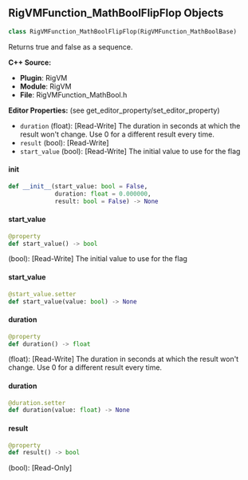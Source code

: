 ## RigVMFunction_MathBoolFlipFlop Objects

```python
class RigVMFunction_MathBoolFlipFlop(RigVMFunction_MathBoolBase)
```

Returns true and false as a sequence.

**C++ Source:**

- **Plugin**: RigVM
- **Module**: RigVM
- **File**: RigVMFunction_MathBool.h

**Editor Properties:** (see get_editor_property/set_editor_property)

- ``duration`` (float):  [Read-Write] The duration in seconds at which the result won't change.
  Use 0 for a different result every time.
- ``result`` (bool):  [Read-Write]
- ``start_value`` (bool):  [Read-Write] The initial value to use for the flag

<a id="unreal.RigVMFunction_MathBoolFlipFlop.__init__"></a>

#### __init__

```python
def __init__(start_value: bool = False,
             duration: float = 0.000000,
             result: bool = False) -> None
```

<a id="unreal.RigVMFunction_MathBoolFlipFlop.start_value"></a>

#### start_value

```python
@property
def start_value() -> bool
```

(bool):  [Read-Write] The initial value to use for the flag

<a id="unreal.RigVMFunction_MathBoolFlipFlop.start_value"></a>

#### start_value

```python
@start_value.setter
def start_value(value: bool) -> None
```

<a id="unreal.RigVMFunction_MathBoolFlipFlop.duration"></a>

#### duration

```python
@property
def duration() -> float
```

(float):  [Read-Write] The duration in seconds at which the result won't change.
Use 0 for a different result every time.

<a id="unreal.RigVMFunction_MathBoolFlipFlop.duration"></a>

#### duration

```python
@duration.setter
def duration(value: float) -> None
```

<a id="unreal.RigVMFunction_MathBoolFlipFlop.result"></a>

#### result

```python
@property
def result() -> bool
```

(bool):  [Read-Only]

<a id="unreal.RigUnit_MathBoolFlipFlop"></a>